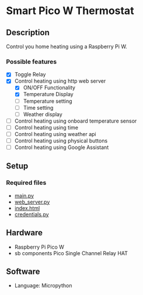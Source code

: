 # Smart Pico W Thermostat

## Description

Control you home heating using a Raspberry Pi W.

### Possible features

- [x] Toggle Relay
- [x] Control heating using http web server
  - [x] ON/OFF Functionality
  - [x] Temperature Display
  - [ ] Temperature setting
  - [ ] Time setting
  - [ ] Weather display
- [ ] Control heating using onboard temperature sensor
- [ ] Control heating using time
- [ ] Control heating using weather api
- [ ] Control heating using physical buttons
- [ ] Control heating using Google Assistant

## Setup

### Required files

- [main.py](main.py)
- [web_server.py](web_server.py)
- [index.html](index.html)
- [credentials.py](credentials.py)

## Hardware

- Raspberry Pi Pico W
- sb components Pico Single Channel Relay HAT

## Software

- Language: Micropython
